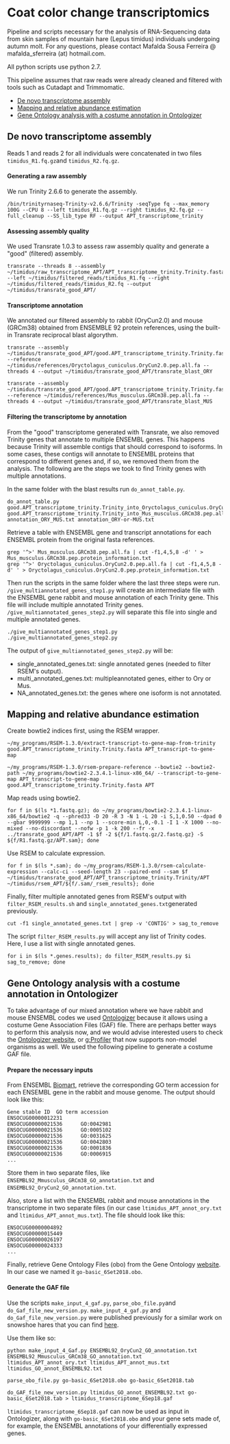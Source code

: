 # Coat color change transcriptomics
Pipeline and scripts necessary for the analysis of RNA-Sequencing data from skin samples of mountain hare (Lepus timidus) individuals undergoing autumn molt. For any questions, please contact Mafalda Sousa Ferreira @ mafalda_sferreira (at) hotmail.com.

All python scripts use python 2.7.

This pipeline assumes that raw reads were already cleaned and filtered with tools such as Cutadapt and Trimmomatic.

- [De novo transcriptome assembly](https://github.com/evochange/coat_color_change_transcriptomics/#de-novo-transcriptome-assembly)
- [Mapping and relative abundance estimation](https://github.com/evochange/coat_color_change_transcriptomics/#mapping-and-relative-abundance-estimation)
- [Gene Ontology analysis with a costume annotation in Ontologizer](https://github.com/evochange/coat_color_change_transcriptomics/blob/master/README.md#gene-ontology-analysis-with-a-costume-annotation-in-ontologizer)

## De novo transcriptome assembly
Reads 1 and reads 2 for all individuals were concatenated in two files ```timidus_R1.fq.gz```and ```timidus_R2.fq.gz```.

#### Generating a raw assembly
We run Trinity 2.6.6 to generate the assembly.

```
/bin/trinityrnaseq-Trinity-v2.6.6/Trinity -seqType fq --max_memory 100G --CPU 8 --left timidus_R1.fq.gz --right timidus_R2.fq.gz --full_cleanup --SS_lib_type RF --output APT_transcriptome_trinity
```

#### Assessing assembly quality
We used Transrate 1.0.3 to assess raw assembly quality and generate a "good" (filtered) assembly.

```
transrate --threads 8 --assembly ~/timidus/raw_transcriptome_APT/APT_transcriptome_trinity.Trinity.fasta --left ~/timidus/filtered_reads/timidus_R1.fq --right ~/timidus/filtered_reads/timidus_R2.fq --output ~/timidus/transrate_good_APT/
```

#### Transcriptome annotation
We annotated our filtered assembly to rabbit (OryCun2.0) and mouse (GRCm38) obtained from ENSEMBLE 92 protein references, using the built-in Transrate reciprocal blast algorythm.

```
transrate --assembly ~/timidus/transrate_good_APT/good.APT_transcriptome_trinity.Trinity.fasta --reference ~/timidus/references/Oryctolagus_cuniculus.OryCun2.0.pep.all.fa --threads 4 --output ~/timidus/transrate_good_APT/transrate_blast_ORY
```
```
transrate --assembly ~/timidus/transrate_good_APT/good.APT_transcriptome_trinity.Trinity.fasta --reference ~/timidus/references/Mus_musculus.GRCm38.pep.all.fa --threads 4 --output ~/timidus/transrate_good_APT/transrate_blast_MUS
```

#### Filtering the transcriptome by annotation
From the "good" transcriptome generated with Transrate, we also removed Trinity genes that annotate to multiple ENSEMBL genes. This happens because Trinity will assemble contigs that should correspond to isoforms. In some cases, these contigs will annotate to ENSEMBL proteins that correspond to different genes and, if so, we removed them from the analysis. The following are the steps we took to find Trinity genes with multiple annotations.

In the same folder with the blast results run ```do_annot_table.py```.

```
do_annot_table.py good.APT_transcriptome_trinity.Trinity_into_Oryctolagus_cuniculus.OryCun2.0.pep.all.1.blast good.APT_transcriptome_trinity.Trinity_into_Mus_musculus.GRCm38.pep.all.1.blast annotation_ORY_MUS.txt annotation_ORY-or-MUS.txt
```

Retrieve a table with ENSEMBL gene and transcript annotations for each ENSEMBL protein from the original fasta references.

```
grep '^>' Mus_musculus.GRCm38.pep.all.fa | cut -f1,4,5,8 -d' ' > Mus_musculus.GRCm38.pep.protein_information.txt
grep '^>' Oryctolagus_cuniculus.OryCun2.0.pep.all.fa | cut -f1,4,5,8 -d' ' > Oryctolagus_cuniculus.OryCun2.0.pep.protein_information.txt
```
Then run the scripts in the same folder where the last three steps were run. ```/give_multiannotated_genes_step1.py``` will create an intermediate file with the ENSEMBL gene rabbit and mouse annotation of each Trinity gene. This file will include multiple annotated Trinity genes.  ```/give_multiannotated_genes_step2.py``` will separate this file into single and multiple annotated genes.
```
./give_multiannotated_genes_step1.py
./give_multiannotated_genes_step2.py
```
The output of ```give_multiannotated_genes_step2.py``` will be:

- single_annotated_genes.txt: single annotated genes (needed to filter RSEM's output).
- multi_annotated_genes.txt: multipleannotated genes, either to Ory or Mus.
- NA_annotated_genes.txt: the genes where one isoform is not annotated.

## Mapping and relative abundance estimation

Create bowtie2 indices first, using the RSEM wrapper.

```
~/my_programs/RSEM-1.3.0/extract-transcript-to-gene-map-from-trinity good.APT_transcriptome_trinity.Trinity.fasta APT_transcript-to-gene-map
```
```
~/my_programs/RSEM-1.3.0/rsem-prepare-reference --bowtie2 --bowtie2-path ~/my_programs/bowtie2-2.3.4.1-linux-x86_64/ --transcript-to-gene-map APT_transcript-to-gene-map good.APT_transcriptome_trinity.Trinity.fasta APT
```

Map reads using bowtie2.

```
for f in $(ls *1.fastq.gz); do ~/my_programs/bowtie2-2.3.4.1-linux-x86_64/bowtie2 -q --phred33 -D 20 -R 3 -N 1 -L 20 -i S,1,0.50 --dpad 0 --gbar 9999999 --mp 1,1 --np 1 --score-min L,0,-0.1 -I 1 -X 1000 --no-mixed --no-discordant --nofw -p 1 -k 200 --fr -x ../transrate_good_APT/APT -1 $f -2 ${f/1.fastq.gz/2.fastq.gz} -S ${f/R1.fastq.gz/APT.sam}; done
```

Use RSEM to calculate expression.
```
for f in $(ls *.sam); do ~/my_programs/RSEM-1.3.0/rsem-calculate-expression --calc-ci --seed-length 23 --paired-end --sam $f ~/timidus/transrate_good_APT/APT_transcriptome_trinity.Trinity/APT ~/timidus/rsem_APT/${f/.sam/_rsem_results}; done
```

Finally, filter multiple annotated genes from RSEM's output with ```filter_RSEM_results.sh``` and ```single_annotated_genes.txt```generated previously.

```
cut -f1 single_annotated_genes.txt | grep -v 'CONTIG' > sag_to_remove
```
The script ```filter_RSEM_results.py``` will accept any list of Trinity codes. Here, I use a list with single annotated genes.

```
for i in $(ls *.genes.results); do filter_RSEM_results.py $i sag_to_remove; done
```

## Gene Ontology analysis with a costume annotation in Ontologizer
To take advantage of our mixed annotation where we have rabbit and mouse ENSEMBL codes we used [Ontologizer](http://ontologizer.de/) because it allows using a costume Gene Association Files (GAF) file. There are perhaps better ways to perform this analysis now, and we would advise interested users to check the [Ontologizer website](http://ontologizer.de/), or [g:Profiler](https://biit.cs.ut.ee/gprofiler/gost) that now supports non-model organisms as well. We used the following pipeline to generate a costume GAF file.

#### Prepare the necessary inputs
From ENSEMBL [Biomart](https://www.ensembl.org/biomart/martview/ab1eb25c5409ef27a44f88d46e7448f9), retrieve the corresponding GO term accession for each ENSEMBL gene in the rabbit and mouse genome. The output should look like this:
```
Gene stable ID  GO term accession
ENSOCUG00000012231      
ENSOCUG00000021536      GO:0042981
ENSOCUG00000021536      GO:0005102
ENSOCUG00000021536      GO:0031625
ENSOCUG00000021536      GO:0042803
ENSOCUG00000021536      GO:0001836
ENSOCUG00000021536      GO:0006915
...
```

Store them in two separate files, like ```ENSEMBL92_Mmusculus_GRCm38_GO_annotation.txt``` and ```ENSEMBL92_OryCun2_GO_annotation.txt```.

Also, store a list with the ENSEMBL rabbit and mouse annotations in the transcriptome in two separate files (in our case ```ltimidus_APT_annot_ory.txt``` and ```ltimidus_APT_annot_mus.txt```). The file should look like this:

```
ENSOCUG00000004892
ENSOCUG00000015449
ENSOCUG00000026197
ENSOCUG00000024333
...
```

Finally, retrieve Gene Ontology Files (obo) from the Gene Ontology [website](http://geneontology.org/). In our case we named it ```go-basic_6Set2018.obo```.

#### Generate the GAF file
Use the scripts ```make_input_4_gaf.py```, ```parse_obo_file.py```and ```do_Gaf_file_new_version.py```. ```make_input_4_gaf.py``` and ```do_Gaf_file_new_version.py``` were published previously for a similar work on snowshoe hares that you can find [here](https://github.com/MafaldaSFerreira/Snowshoe-hare-transcriptome).

Use them like so:
```
python make_input_4_Gaf.py ENSEMBL92_OryCun2_GO_annotation.txt ENSEMBL92_Mmusculus_GRCm38_GO_annotation.txt ltimidus_APT_annot_ory.txt ltimidus_APT_annot_mus.txt ltimidus_GO_annot_ENSEMBL92.txt
```
```
parse_obo_file.py go-basic_6Set2018.obo go-basic_6Set2018.tab
```
```
do_GAF_file_new_version.py ltimidus_GO_annot_ENSEMBL92.txt go-basic_6Set2018.tab > ltimidus_transcriptome_6Sep18.gaf
```

```ltimidus_transcriptome_6Sep18.gaf``` can now be used as input in Ontologizer, along with ```go-basic_6Set2018.obo``` and your gene sets made of, for example, the ENSEMBL annotations of your differentially expressed genes. 


